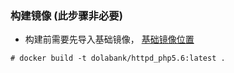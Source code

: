 ### 构建镜像 (此步骤非必要) 
* 构建前需要先导入基础镜像， [基础镜像位置](../centos/)
```shell
# docker build -t dolabank/httpd_php5.6:latest .
```